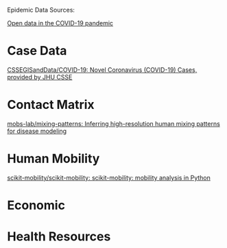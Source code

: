 Epidemic Data Sources:

[Open data in the COVID-19 pandemic](https://www.nature.com/collections/ebaiehhfhg)

# Case Data

[CSSEGISandData/COVID-19: Novel Coronavirus (COVID-19) Cases, provided by JHU CSSE](https://github.com/CSSEGISandData/COVID-19)

# Contact Matrix

[mobs-lab/mixing-patterns: Inferring high-resolution human mixing patterns for disease modeling](https://github.com/mobs-lab/mixing-patterns)

# Human Mobility

[scikit-mobility/scikit-mobility: scikit-mobility: mobility analysis in Python](https://github.com/scikit-mobility/scikit-mobility)


# Economic


# Health Resources